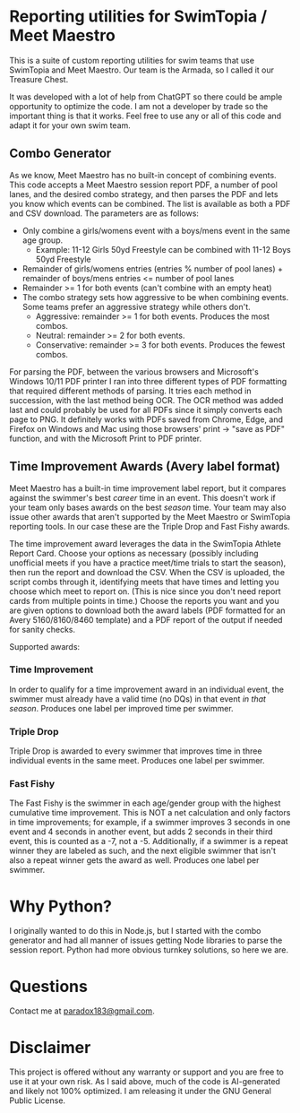 # Reporting utilities for SwimTopia / Meet Maestro 
This is a suite of custom reporting utilities for swim teams that use SwimTopia and Meet Maestro.  Our team is the Armada, so I called it our Treasure Chest.

It was developed with a lot of help from ChatGPT so there could be ample opportunity to optimize the code.  I am not a developer by trade so the important thing is that it works.  Feel free to use any or all of this code and adapt it for your own swim team.

## Combo Generator

As we know, Meet Maestro has no built-in concept of combining events.  This code accepts a Meet Maestro session report PDF, a number of pool lanes, and the desired combo strategy, and then parses the PDF and lets you know which events can be combined.  The list is available as both a PDF and CSV download.  The parameters are as follows:

* Only combine a girls/womens event with a boys/mens event in the same age group.
  * Example: 11-12 Girls 50yd Freestyle can be combined with 11-12 Boys 50yd Freestyle
* Remainder of girls/womens entries (entries % number of pool lanes) + remainder of boys/mens entries <= number of pool lanes
* Remainder >= 1 for both events (can't combine with an empty heat)
* The combo strategy sets how aggressive to be when combining events.  Some teams prefer an aggressive strategy while others don't.
  * Aggressive: remainder >= 1 for both events.  Produces the most combos.
  * Neutral: remainder >= 2 for both events.
  * Conservative: remainder >= 3 for both events.  Produces the fewest combos.

For parsing the PDF, between the various browsers and Microsoft's Windows 10/11 PDF printer I ran into three different types of PDF formatting that required different methods of parsing.  It tries each method in succession, with the last method being OCR.  The OCR method was added last and could probably be used for all PDFs since it simply converts each page to PNG.  It definitely works with PDFs saved from Chrome, Edge, and Firefox on Windows and Mac using those browsers' print -> "save as PDF" function, and with the Microsoft Print to PDF printer.

## Time Improvement Awards (Avery label format)

Meet Maestro has a built-in time improvement label report, but it compares against the swimmer's best _career_ time in an event.  This doesn't work if your team only bases awards on the best _season_ time.  Your team may also issue other awards that aren't supported by the Meet Maestro or SwimTopia reporting tools.  In our case these are the Triple Drop and Fast Fishy awards.

The time improvement award leverages the data in the SwimTopia Athlete Report Card.  Choose your options as necessary (possibly including unofficial meets if you have a practice meet/time trials to start the season), then run the report and download the CSV.  When the CSV is uploaded, the script combs through it, identifying meets that have times and letting you choose which meet to report on.  (This is nice since you don't need report cards from multiple points in time.)  Choose the reports you want and you are given options to download both the award labels (PDF formatted for an Avery 5160/8160/8460 template) and a PDF report of the output if needed for sanity checks.

Supported awards:

### Time Improvement

In order to qualify for a time improvement award in an individual event, the swimmer must already have a valid time (no DQs) in that event _in that season_.  Produces one label per improved time per swimmer.

### Triple Drop

Triple Drop is awarded to every swimmer that improves time in three individual events in the same meet.  Produces one label per swimmer.

### Fast Fishy

The Fast Fishy is the swimmer in each age/gender group with the highest cumulative time improvement.  This is NOT a net calculation and only factors in time improvements; for example, if a swimmer improves 3 seconds in one event and 4 seconds in another event, but adds 2 seconds in their third event, this is counted as a -7, not a -5.  Additionally, if a swimmer is a repeat winner they are labeled as such, and the next eligible swimmer that isn't also a repeat winner gets the award as well.  Produces one label per swimmer.

# Why Python?

I originally wanted to do this in Node.js, but I started with the combo generator and had all manner of issues getting Node libraries to parse the session report.  Python had more obvious turnkey solutions, so here we are.

# Questions

Contact me at paradox183@gmail.com.

# Disclaimer

This project is offered without any warranty or support and you are free to use it at your own risk.  As I said above, much of the code is AI-generated and likely not 100% optimized.  I am releasing it under the GNU General Public License.
